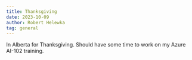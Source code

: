```yaml
---
title: Thanksgiving
date: 2023-10-09
author: Robert Helewka
tag: general
---
```

In Alberta for Thanksgiving.  Should have some time to work on my Azure AI-102 training.